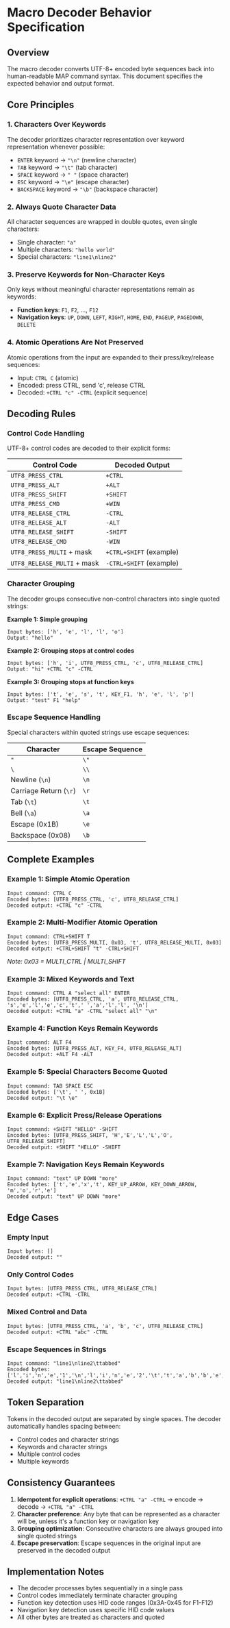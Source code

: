 # Macro Decoder Behavior Specification

## Overview

The macro decoder converts UTF-8+ encoded byte sequences back into human-readable MAP command syntax. This document specifies the expected behavior and output format.

## Core Principles

### 1. **Characters Over Keywords**
The decoder prioritizes character representation over keyword representation whenever possible:
- `ENTER` keyword → `"\n"` (newline character)
- `TAB` keyword → `"\t"` (tab character)  
- `SPACE` keyword → `" "` (space character)
- `ESC` keyword → `"\e"` (escape character)
- `BACKSPACE` keyword → `"\b"` (backspace character)

### 2. **Always Quote Character Data**
All character sequences are wrapped in double quotes, even single characters:
- Single character: `"a"`
- Multiple characters: `"hello world"`
- Special characters: `"line1\nline2"`

### 3. **Preserve Keywords for Non-Character Keys**
Only keys without meaningful character representations remain as keywords:
- **Function keys**: `F1`, `F2`, ..., `F12`
- **Navigation keys**: `UP`, `DOWN`, `LEFT`, `RIGHT`, `HOME`, `END`, `PAGEUP`, `PAGEDOWN`, `DELETE`

### 4. **Atomic Operations Are Not Preserved**
Atomic operations from the input are expanded to their press/key/release sequences:
- Input: `CTRL C` (atomic)
- Encoded: press CTRL, send 'c', release CTRL
- Decoded: `+CTRL "c" -CTRL` (explicit sequence)

## Decoding Rules

### Control Code Handling

UTF-8+ control codes are decoded to their explicit forms:

| Control Code | Decoded Output |
|--------------|----------------|
| `UTF8_PRESS_CTRL` | `+CTRL` |
| `UTF8_PRESS_ALT` | `+ALT` |
| `UTF8_PRESS_SHIFT` | `+SHIFT` |
| `UTF8_PRESS_CMD` | `+WIN` |
| `UTF8_RELEASE_CTRL` | `-CTRL` |
| `UTF8_RELEASE_ALT` | `-ALT` |
| `UTF8_RELEASE_SHIFT` | `-SHIFT` |
| `UTF8_RELEASE_CMD` | `-WIN` |
| `UTF8_PRESS_MULTI` + mask | `+CTRL+SHIFT` (example) |
| `UTF8_RELEASE_MULTI` + mask | `-CTRL+SHIFT` (example) |

### Character Grouping

The decoder groups consecutive non-control characters into single quoted strings:

**Example 1: Simple grouping**
```
Input bytes: ['h', 'e', 'l', 'l', 'o']
Output: "hello"
```

**Example 2: Grouping stops at control codes**
```
Input bytes: ['h', 'i', UTF8_PRESS_CTRL, 'c', UTF8_RELEASE_CTRL]
Output: "hi" +CTRL "c" -CTRL
```

**Example 3: Grouping stops at function keys**
```
Input bytes: ['t', 'e', 's', 't', KEY_F1, 'h', 'e', 'l', 'p']
Output: "test" F1 "help"
```

### Escape Sequence Handling

Special characters within quoted strings use escape sequences:

| Character | Escape Sequence |
|-----------|-----------------|
| `"` | `\"` |
| `\` | `\\` |
| Newline (`\n`) | `\n` |
| Carriage Return (`\r`) | `\r` |
| Tab (`\t`) | `\t` |
| Bell (`\a`) | `\a` |
| Escape (0x1B) | `\e` |
| Backspace (0x08) | `\b` |

## Complete Examples

### Example 1: Simple Atomic Operation
```
Input command: CTRL C
Encoded bytes: [UTF8_PRESS_CTRL, 'c', UTF8_RELEASE_CTRL]
Decoded output: +CTRL "c" -CTRL
```

### Example 2: Multi-Modifier Atomic Operation
```
Input command: CTRL+SHIFT T
Encoded bytes: [UTF8_PRESS_MULTI, 0x03, 't', UTF8_RELEASE_MULTI, 0x03]
Decoded output: +CTRL+SHIFT "t" -CTRL+SHIFT
```
*Note: 0x03 = MULTI_CTRL | MULTI_SHIFT*

### Example 3: Mixed Keywords and Text
```
Input command: CTRL A "select all" ENTER
Encoded bytes: [UTF8_PRESS_CTRL, 'a', UTF8_RELEASE_CTRL, 's','e','l','e','c','t',' ','a','l','l', '\n']
Decoded output: +CTRL "a" -CTRL "select all" "\n"
```

### Example 4: Function Keys Remain Keywords
```
Input command: ALT F4
Encoded bytes: [UTF8_PRESS_ALT, KEY_F4, UTF8_RELEASE_ALT]
Decoded output: +ALT F4 -ALT
```

### Example 5: Special Characters Become Quoted
```
Input command: TAB SPACE ESC
Encoded bytes: ['\t', ' ', 0x1B]
Decoded output: "\t \e"
```

### Example 6: Explicit Press/Release Operations
```
Input command: +SHIFT "HELLO" -SHIFT
Encoded bytes: [UTF8_PRESS_SHIFT, 'H','E','L','L','O', UTF8_RELEASE_SHIFT]
Decoded output: +SHIFT "HELLO" -SHIFT
```

### Example 7: Navigation Keys Remain Keywords
```
Input command: "text" UP DOWN "more"
Encoded bytes: ['t','e','x','t', KEY_UP_ARROW, KEY_DOWN_ARROW, 'm','o','r','e']
Decoded output: "text" UP DOWN "more"
```

## Edge Cases

### Empty Input
```
Input bytes: []
Decoded output: ""
```

### Only Control Codes
```
Input bytes: [UTF8_PRESS_CTRL, UTF8_RELEASE_CTRL]
Decoded output: +CTRL -CTRL
```

### Mixed Control and Data
```
Input bytes: [UTF8_PRESS_CTRL, 'a', 'b', 'c', UTF8_RELEASE_CTRL]
Decoded output: +CTRL "abc" -CTRL
```

### Escape Sequences in Strings
```
Input command: "line1\nline2\ttabbed"
Encoded bytes: ['l','i','n','e','1','\n','l','i','n','e','2','\t','t','a','b','b','e','d']
Decoded output: "line1\nline2\ttabbed"
```

## Token Separation

Tokens in the decoded output are separated by single spaces. The decoder automatically handles spacing between:
- Control codes and character strings
- Keywords and character strings  
- Multiple control codes
- Multiple keywords

## Consistency Guarantees

1. **Idempotent for explicit operations**: `+CTRL "a" -CTRL` → encode → decode → `+CTRL "a" -CTRL`
2. **Character preference**: Any byte that can be represented as a character will be, unless it's a function key or navigation key
3. **Grouping optimization**: Consecutive characters are always grouped into single quoted strings
4. **Escape preservation**: Escape sequences in the original input are preserved in the decoded output

## Implementation Notes

- The decoder processes bytes sequentially in a single pass
- Control codes immediately terminate character grouping
- Function key detection uses HID code ranges (0x3A-0x45 for F1-F12)
- Navigation key detection uses specific HID code values
- All other bytes are treated as characters and quoted